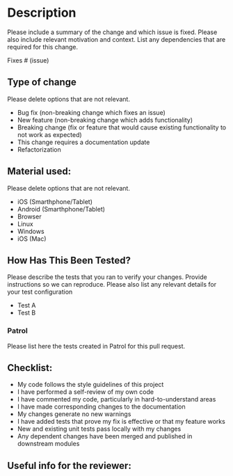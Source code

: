 # Description

Please include a summary of the change and which issue is fixed. Please also include relevant motivation and context. List any dependencies that are required for this change.

Fixes # (issue)

## Type of change

Please delete options that are not relevant.

- Bug fix (non-breaking change which fixes an issue)
- New feature (non-breaking change which adds functionality)
- Breaking change (fix or feature that would cause existing functionality to not work as expected)
- This change requires a documentation update
- Refactorization

## Material used:

Please delete options that are not relevant.
- iOS (Smarthphone/Tablet)
- Android (Smarthphone/Tablet)
- Browser
- Linux
- Windows
- iOS (Mac)

## How Has This Been Tested?

Please describe the tests that you ran to verify your changes. Provide instructions so we can reproduce. Please also list any relevant details for your test configuration

- Test A
- Test B

### Patrol

Please list here the tests created in Patrol for this pull request.

## Checklist:

- My code follows the style guidelines of this project
- I have performed a self-review of my own code
- I have commented my code, particularly in hard-to-understand areas
- I have made corresponding changes to the documentation
- My changes generate no new warnings
- I have added tests that prove my fix is effective or that my feature works
- New and existing unit tests pass locally with my changes
- Any dependent changes have been merged and published in downstream modules

## Useful info for the reviewer:
